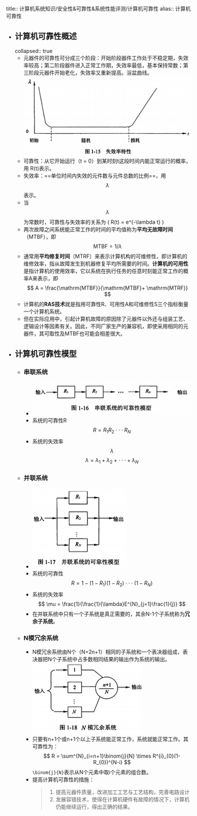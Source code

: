 title:: 计算机系统知识/安全性&可靠性&系统性能评测/计算机可靠性
alias:: 计算机可靠性

- ## 计算机可靠性概述
  collapsed:: true
	- 元器件的可靠性可分成三个阶段：开始阶段器件工作处于不稳定期，失效率较高；第二阶段器件进入正常工作期，失效率最低，基本保持常数；第三阶段元器件开始老化，失效率又重新提高。浴盆曲线。
	  ![image.png](../assets/image_1648893850134_0.png)
	- 可靠性：从它开始运行（t = 0）到某时刻t这段时间内能正常运行的概率，用 R(t)表示。
	- 失效率：==单位时间内失效的元件数与元件总数的比例==，用 $$\lambda$$ 表示。
	- 当 $$\lambda$$ 为常数时，可靠性与失效率的关系为
	  \( R(t) = e^{-\lambda t} \)
	- 两次故障之间系统能正常工作的时间的平均值称为**平均无故障时间**（MTBF），即
	  $$
	  \mathrm{MTBF} = 1/\lambda
	  $$
	- 通常用**平均修复时间**（MTRF）来表示计算机构的可维修性，即计算机的维修效率，指从故障发生到机器修复平均所需要的时间。**计算机的可用性**是指计算机的使用效率，它以系统在执行任务的任意时刻能正常工作的概率A来表示，即
	  $$
	  A = \frac{\mathrm{MTBF}}{\mathrm{MTBF}+ \mathrm{MTRF}}
	  $$
	- 计算机的**RAS技术**就是指用可靠性R、可用性A和可维修性S三个指标衡量一个计算机系统。
	- 但在实际应用中，引起计算机故障的原因除了元器件以外还与组装工艺、逻辑设计等因素有关。因此，不同厂家生产的兼容机，即使采用相同的元器件，其可取性及MTBF也可能会相差很大。
- ## 计算机可靠性模型
	- ### 串联系统
		- ![image.png](../assets/image_1648894189472_0.png)
		- 系统的可靠性R
		  $$
		  R = R_{1}R_{2}\cdot\cdot\cdot R_{N}
		  $$
		- 系统的失效率 $$\lambda$$
		  $$
		  \lambda = \lambda_{1} + \lambda_{2} + \cdot\cdot\cdot + \lambda_{N}
		  $$
	- ### 并联系统
		- ![image.png](../assets/image_1648894225030_0.png)
		- 系统的可靠性
		  $$
		  R = 1 - (1-R_{1})(1-R_{2})\cdot\cdot\cdot(1-R_{N})
		  $$
		- 系统的失效率
		  $$
		  \mu = \frac{1}{\frac{1}{\lambda}E^{N}_{j=1}\frac{1}{j}}
		  $$
		- 在并联系统中只有一个子系统是真正需要的，其余N-1个子系统称为**冗余子系统**。
	- ### N模冗余系统
		- N模冗余系统由N个（N=2n+1）相同的子系统和一个表决器组成，表决器把N个子系统中占多数相同结果的输出作为系统的输出。
		  ![image.png](../assets/image_1648894505722_0.png)
		- 只要有n+1个或n+1个以上子系统能正常工作，系统就能正常工作。其可靠性为：
		  $$
		  R = \sum^{N}_{i=n+1}\binom{j}{N} \times R^{i}_{0}(1-R_{0})^{N-i}
		  $$
		  `\binom{j}{N}`表示从N个元素中取i个元素的组合数。
		- 提高计算机可靠性的措施：
		  > 1. 提高元器件质量，改进加工工艺与工艺结构，完善电路设计
		  > 2. 发展容错技术，使得在计算机硬件有故障的情况下，计算机仍能继续运行，得出正确的结果。